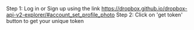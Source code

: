 Step 1:
Log in or Sign up using the link https://dropbox.github.io/dropbox-api-v2-explorer/#account_set_profile_photo
Step 2:
Click on 'get token' button to get your unique token
